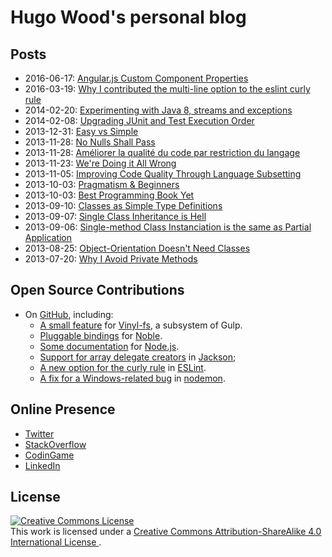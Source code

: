 # Hugo Wood's personal blog

## Posts

- 2016-06-17: [Angular.js Custom Component Properties](angular-custom-component-properties/angular-custom-component-properties.md)
- 2016-03-19: [Why I contributed the multi-line option to the eslint curly rule](multiline-option-for-the-eslint-curly-rule/multiline-option-for-the-eslint-curly-rule.md)
- 2014-02-20: [Experimenting with Java 8, streams and exceptions](experimenting-with-java8/experimenting-with-java8.md)
- 2014-02-08: [Upgrading JUnit and Test Execution Order](upgrading-junit/upgrading-junit.md)
- 2013-12-31: [Easy vs Simple](easy-vs-simple/easy-vs-simple.md)
- 2013-11-28: [No Nulls Shall Pass](no-nulls-shall-pass/no-nulls-shall-pass.md)
- 2013-11-28: [Améliorer la qualité du code par restriction du langage](ameliorer-la-qualite-du-code/ameliorer-la-qualite-du-code.md)
- 2013-11-23: [We're Doing it All Wrong](we-are-doing-it-all-wrong/we-are-doing-it-all-wrong.md)
- 2013-11-05: [Improving Code Quality Through Language Subsetting](improving-code-quality/improving-code-quality.md)
- 2013-10-03: [Pragmatism & Beginners](pragmatism-and-beginners/pragmatism-and-beginners.md)
- 2013-10-03: [Best Programming Book Yet](best-programming-book-yet/best-programming-book-yet.md)
- 2013-09-10: [Classes as Simple Type Definitions](classes-as-simple-type-definitions/classes-as-simple-type-definitions.md)
- 2013-09-07: [Single Class Inheritance is Hell](single-class-inheritance-is-hell/single-class-inheritance-is-hell.md)
- 2013-09-06: [Single-method Class Instanciation is the same as Partial Application](single-method-class-instanciation-is-the-same-as-partial-application/single-method-class-instanciation-is-the-same-as-partial-application.md)
- 2013-08-25: [Object-Orientation Doesn't Need Classes](oo-doesnt-need-classes/oo-doesnt-need-classes.md)
- 2013-07-20: [Why I Avoid Private Methods](why-i-avoid-private-methods/why-i-avoid-private-methods.md)

## Open Source Contributions

- On [GitHub](https://github.com/pulls?q=is%3Apr+author%3Ahgwood+), including:
  - [A small feature](https://github.com/gulpjs/vinyl-fs/pull/168) for [Vinyl-fs](https://github.com/gulpjs/vinyl-fs), a subsystem of Gulp.
  - [Pluggable bindings](https://github.com/sandeepmistry/noble/pull/366) for [Noble](https://github.com/sandeepmistry/noble).
  - [Some documentation](https://github.com/nodejs/node/pull/5331) for [Node.js](https://github.com/nodejs/node).
  - [Support for array delegate creators](https://github.com/FasterXML/jackson-databind/pull/1010) in [Jackson](https://github.com/FasterXML/jackson-databind);
  - [A new option for the curly rule](https://github.com/eslint/eslint/pull/1825) in [ESLint](https://github.com/eslint/eslint).
  - [A fix for a Windows-related bug](https://github.com/remy/nodemon/pull/492) in [nodemon](https://github.com/remy/nodemon).

## Online Presence

- [Twitter](https://twitter.com/mercury_wood)
- [StackOverflow](http://stackoverflow.com/users/1067260/hugo-wood)
- [CodinGame](https://www.codingame.com/profile/59b9867e5773dbbf711dc3b37c5ca974243451)
- [LinkedIn](https://fr.linkedin.com/in/hgwood)

## License

<a rel="license" href="http://creativecommons.org/licenses/by-sa/4.0/">
  <img alt="Creative Commons License" style="border-width:0" src="https://i.creativecommons.org/l/by-sa/4.0/88x31.png" />
</a>
<br />
This work is licensed under a
<a rel="license" href="http://creativecommons.org/licenses/by-sa/4.0/">
  Creative Commons Attribution-ShareAlike 4.0 International License
</a>.
